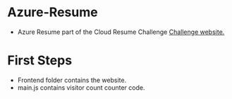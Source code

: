 # Azure-Resume
- Azure Resume part of the Cloud Resume Challenge [Challenge website.](https://cloudresumechallenge.dev/docs/the-challenge/azure/)

# First Steps
- Frontend folder contains the website.
- main.js contains visitor count counter code.

